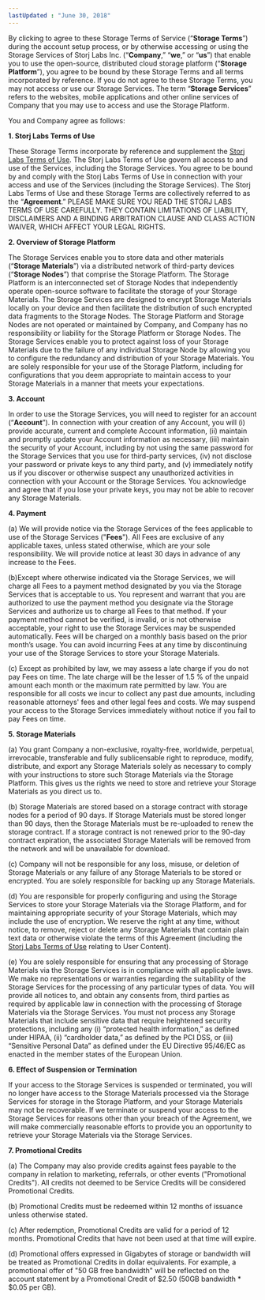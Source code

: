 ```yaml
---
lastUpdated : "June 30, 2018"
---
```


<p>By clicking to agree to these Storage Terms of Service (“<b>Storage Terms</b>”) during the account setup process,
or by otherwise accessing or using the Storage Services of Storj Labs Inc. (“<b>Company</b>,” “<b>we</b>,” or “<b>us</b>”) that
enable you to use the open-source, distributed cloud storage platform (“<b>Storage Platform</b>”), you agree to be
bound by these Storage Terms and all terms incorporated by reference. If you do not agree to these Storage Terms,
you may not access or use our Storage Services. The term “<b>Storage Services</b>” refers to the websites, mobile applications
and other online services of Company that you may use to access and use the Storage Platform.
</p>
<p>You and Company agree as follows:</p>

<p><b>1. Storj Labs Terms of Use</b></p>

<p>These Storage Terms incorporate by reference and supplement the <a target="_blank" href="/terms-of-use/" class="link">Storj Labs Terms of Use</a>.
The Storj Labs Terms of Use govern all access to and use of the Services, including the Storage Services. You agree to be bound by and comply with the Storj Labs
Terms of Use in connection with your access and use of the Services (including the Storage Services). The Storj Labs Terms of Use and these Storage Terms are
collectively referred to as the “<b>Agreement</b>.” PLEASE MAKE SURE YOU READ THE STORJ LABS TERMS OF USE CAREFULLY. THEY CONTAIN LIMITATIONS OF LIABILITY,
DISCLAIMERS AND A BINDING ARBITRATION CLAUSE AND CLASS ACTION WAIVER, WHICH AFFECT YOUR LEGAL RIGHTS.
</p>

<p><b>2. Overview of Storage Platform</b></p>

<p>The Storage Services enable you to store data and other materials (“<b>Storage Materials</b>”) via a distributed network of third-party devices
(“<b>Storage Nodes</b>”) that comprise the Storage Platform. The Storage Platform is an interconnected set of Storage Nodes that independently
operate open-source software to facilitate the storage of your Storage Materials. The Storage Services are designed to encrypt Storage Materials
locally on your device and then facilitate the distribution of such encrypted data fragments to the Storage Nodes. The Storage Platform and Storage
Nodes are not operated or maintained by Company, and Company has no responsibility or liability for the Storage Platform or Storage Nodes.
The Storage Services enable you to protect against loss of your Storage Materials due to the failure of any individual Storage Node by allowing
you to configure the redundancy and distribution of your Storage Materials. You are solely responsible for your use of the Storage Platform,
including for configurations that you deem appropriate to maintain access to your Storage Materials in a manner that meets your expectations.
</p>

<p><b>3. Account</b></p>

<p>In order to use the Storage Services, you will need to register for an account (“<b>Account</b>”). In connection with your creation of any Account,
you will (i) provide accurate, current and complete Account information, (ii) maintain and promptly update your Account information as necessary,
(iii) maintain the security of your Account, including by not using the same password for the Storage Services that you use for third-party services,
(iv) not disclose your password or private keys to any third party, and (v) immediately notify us if you discover or otherwise suspect any unauthorized
activities in connection with your Account or the Storage Services. You acknowledge and agree that if you lose your private keys,
you may not be able to recover any Storage Materials.
</p>

<p><b>4. Payment</b></p>

<p>(a) We will provide notice via the Storage Services of the fees applicable to use of the Storage Services ("<b>Fees</b>"). All Fees are exclusive of any applicable taxes,
unless stated otherwise, which are your sole responsibility. We will provide notice at least 30 days in advance of any increase to the Fees.
</p>
<p>(b)<b></b>Except where otherwise indicated via the Storage Services, we will charge all Fees to a payment method designated by you via the Storage Services that is acceptable to us.
You represent and warrant that you are authorized to use the payment method you designate via the Storage Services and authorize us to charge all Fees to that method.
If your payment method cannot be verified, is invalid, or is not otherwise acceptable, your right to use the Storage Services may be suspended automatically.
Fees will be charged on a monthly basis based on the prior month’s usage. You can avoid incurring Fees at any time by discontinuing your use of the Storage Services to
store your Storage Materials.
</p>
<p>(c) Except as prohibited by law, we may assess a late charge if you do not pay Fees on time. The late charge will be the lesser of 1.5 % of the unpaid amount each month or
the maximum rate permitted by law. You are responsible for all costs we incur to collect any past due amounts, including reasonable attorneys' fees and other legal fees and costs.
We may suspend your access to the Storage Services immediately without notice if you fail to pay Fees on time.
</p>

<p><b>5. Storage Materials</b></p>

<p>(a) You grant Company a non-exclusive, royalty-free, worldwide, perpetual, irrevocable, transferable and fully sublicensable right to reproduce, modify, distribute, and
export any Storage Materials solely as necessary to comply with your instructions to store such Storage Materials via the Storage Platform. This gives us the rights we
need to store and retrieve your Storage Materials as you direct us to.
</p>
<p>(b) Storage Materials are stored based on a storage contract with storage nodes for a period of 90 days. If Storage Materials must be stored longer than 90 days,
then the Storage Materials must be re-uploaded to renew the storage contract. If a storage contract is not renewed prior to the 90-day contract expiration,
the associated Storage Materials will be removed from the network and will be unavailable for download.<b> </b></p>
<p>(c) Company will not be responsible for any loss, misuse, or deletion of Storage Materials or any failure of any Storage Materials to be stored or encrypted.
You are solely responsible for backing up any Storage Materials.</p>
<p>(d) You are responsible for properly configuring and using the Storage Services to store your Storage Materials via the Storage Platform, and for
maintaining appropriate security of your Storage Materials, which may include the use of encryption. We reserve the right at any time, without notice,
to remove, reject or delete any Storage Materials that contain plain text data or otherwise violate the terms of this Agreement
(including the <a href="/terms-of-use/">Storj Labs Terms of Use</a> relating to User Content).</p>
<p>(e) You are solely responsible for ensuring that any processing of Storage Materials via the Storage Services is in compliance with all applicable laws.
We make no representations or warranties regarding the suitability of the Storage Services for the processing of any particular types of data.
You will provide all notices to, and obtain any consents from, third parties as required by applicable law in connection with the processing of
Storage Materials via the Storage Services. You must not process any Storage Materials that include sensitive data that require heightened security protections,
    including any (i) “protected health information,” as defined under HIPAA, (ii) “cardholder data,” as defined by the PCI DSS, or (iii) “Sensitive Personal Data”
    as defined under the EU Directive 95/46/EC as enacted in the member states of the European Union.</p>

<p><b>6. Effect of Suspension or Termination</b></p>

<p>If your access to the Storage Services is suspended or terminated, you will no longer have access to the Storage Materials processed
via the Storage Services for storage in the Storage Platform, and your Storage Materials may not be recoverable. If we terminate or suspend
your access to the Storage Services for reasons other than your breach of the Agreement, we will make commercially reasonable efforts to provide
you an opportunity to retrieve your Storage Materials via the Storage Services.
</p>

<p><b>7. Promotional Credits</b></p>

<p>(a) The Company may also provide credits against fees payable to the company in relation to marketing, referrals, or other events ("Promotional Credits").
All credits not deemed to be Service Credits will be considered Promotional Credits.
</p>
<p>(b) Promotional Credits must be redeemed within 12 months of issuance unless otherwise stated.
</p>
<p>(c) After redemption, Promotional Credits are valid for a period of 12 months. Promotional Credits that have not been used at that time will expire.
</p>
<p>(d) Promotional offers expressed in Gigabytes of storage or bandwidth will be treated as Promotional Credits in dollar equivalents. For example, a promotional offer of "50 GB free bandwidth"
will be reflected on the account statement by a Promotional Credit of $2.50 (50GB bandwidth * $0.05 per GB).
</p>